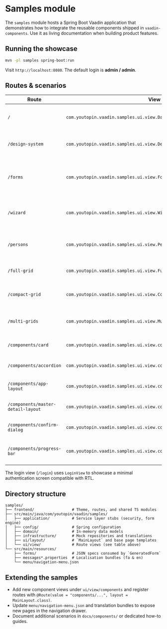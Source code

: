 # Samples module

The `samples` module hosts a Spring Boot Vaadin application that demonstrates
how to integrate the reusable components shipped in `vaadin-components`. Use it
as living documentation when building product features.

## Running the showcase
```bash
mvn -pl samples spring-boot:run
```
Visit `http://localhost:8080`. The default login is **admin / admin**.

## Routes & scenarios
| Route | View class | Highlights |
| --- | --- | --- |
| `/` | `com.youtopin.vaadin.samples.ui.view.DashboardView` | Landing page tiles showing how to compose app cards and notifications. |
| `/design-system` | `com.youtopin.vaadin.samples.ui.view.DesignSystemView` | Interactive controls for notifications, typography tokens, and design primitives. |
| `/forms` | `com.youtopin.vaadin.samples.ui.view.FormGenerationView` | Renders two `GeneratedForm` instances sourced from JSON specs, including Jalali pickers and the map location field. |
| `/wizard` | `com.youtopin.vaadin.samples.ui.view.WizardView` | Demonstrates `HorizontalWizard` interactions, clickable steps, and custom colouring. |
| `/persons` | `com.youtopin.vaadin.samples.ui.view.PersonTableView` | Full CRUD-style table built on `FilterablePaginatedGrid` with saved views and exports. |
| `/full-grid` | `com.youtopin.vaadin.samples.ui.view.FullGridView` | Full-height grid configuration verifying expand-to-fill layouts. |
| `/compact-grid` | `com.youtopin.vaadin.samples.ui.view.CompactGridView` | Grid constrained by min/max heights, illustrating internal scrolling. |
| `/multi-grids` | `com.youtopin.vaadin.samples.ui.view.MultipleGridsView` | Compares feature combinations and selection handling across grid instances. |
| `/components/card` | `com.youtopin.vaadin.samples.ui.view.components.CardSampleView` | App card compositions, responsive layouts, and action bars. |
| `/components/accordion` | `com.youtopin.vaadin.samples.ui.view.components.AccordionSampleView` | Accessible accordion layouts for settings panels. |
| `/components/app-layout` | `com.youtopin.vaadin.samples.ui.view.components.AppLayoutSampleView` | Header/drawer wiring with locale-aware navigation. |
| `/components/master-detail-layout` | `com.youtopin.vaadin.samples.ui.view.components.MasterDetailLayoutSampleView` | Split-view master/detail using Vaadin `AppLayout` patterns. |
| `/components/confirm-dialog` | `com.youtopin.vaadin.samples.ui.view.components.ConfirmDialogSampleView` | Confirm dialog flows with asynchronous operations. |
| `/components/progress-bar` | `com.youtopin.vaadin.samples.ui.view.components.ProgressBarSampleView` | Progress bar styling, indeterminate state, and success/warning colours. |

The login view (`/login`) uses `LoginView` to showcase a minimal authentication
screen compatible with RTL.

## Directory structure
```
samples/
├── frontend/                 # Theme, routes, and shared TS modules
├── src/main/java/com/youtopin/vaadin/samples/
│   ├── application/          # Service layer stubs (security, form engine)
│   ├── config/               # Spring configuration
│   ├── domain/               # In-memory data models
│   ├── infrastructure/       # Mock repositories and translations
│   ├── ui/layout/            # `MainLayout` and base page templates
│   └── ui/view/              # Route views (see table above)
└── src/main/resources/
    ├── forms/                # JSON specs consumed by `GeneratedForm`
    ├── messages*.properties  # Localisation bundles (fa & en)
    └── menu/navigation-menu.json
```

## Extending the samples
- Add new component views under `ui/view/components` and register routes with
  `@Route(value = "components/...", layout = MainLayout.class)`.
- Update `menu/navigation-menu.json` and translation bundles to expose new
  pages in the navigation drawer.
- Document additional scenarios in `docs/components/` or dedicated how-to
  guides.

